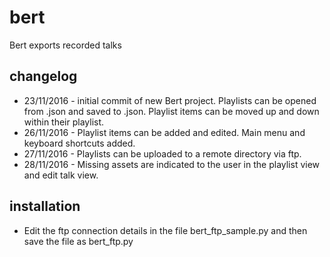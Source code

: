 # bert
Bert exports recorded talks

## changelog
* 23/11/2016 - initial commit of new Bert project.  Playlists can be opened from .json and saved to .json.  Playlist items can be moved up and down within their playlist.
* 26/11/2016 - Playlist items can be added and edited.  Main menu and keyboard shortcuts added.
* 27/11/2016 - Playlists can be uploaded to a remote directory via ftp.
* 28/11/2016 - Missing assets are indicated to the user in the playlist view and edit talk view.

## installation
* Edit the ftp connection details in the file bert_ftp_sample.py and then save the file as bert_ftp.py
